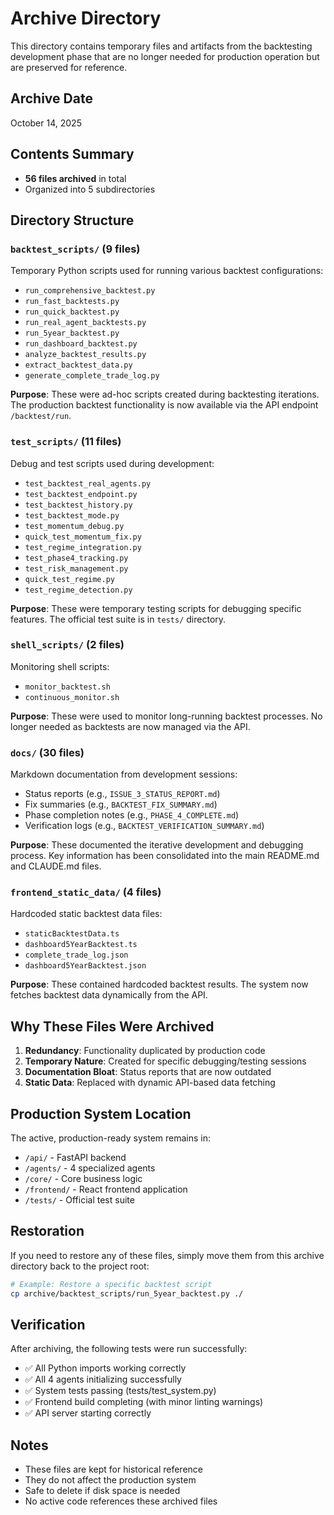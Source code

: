 # Archive Directory

This directory contains temporary files and artifacts from the backtesting development phase that are no longer needed for production operation but are preserved for reference.

## Archive Date
October 14, 2025

## Contents Summary

- **56 files archived** in total
- Organized into 5 subdirectories

## Directory Structure

### `backtest_scripts/` (9 files)
Temporary Python scripts used for running various backtest configurations:
- `run_comprehensive_backtest.py`
- `run_fast_backtests.py`
- `run_quick_backtest.py`
- `run_real_agent_backtests.py`
- `run_5year_backtest.py`
- `run_dashboard_backtest.py`
- `analyze_backtest_results.py`
- `extract_backtest_data.py`
- `generate_complete_trade_log.py`

**Purpose**: These were ad-hoc scripts created during backtesting iterations. The production backtest functionality is now available via the API endpoint `/backtest/run`.

### `test_scripts/` (11 files)
Debug and test scripts used during development:
- `test_backtest_real_agents.py`
- `test_backtest_endpoint.py`
- `test_backtest_history.py`
- `test_backtest_mode.py`
- `test_momentum_debug.py`
- `quick_test_momentum_fix.py`
- `test_regime_integration.py`
- `test_phase4_tracking.py`
- `test_risk_management.py`
- `quick_test_regime.py`
- `test_regime_detection.py`

**Purpose**: These were temporary testing scripts for debugging specific features. The official test suite is in `tests/` directory.

### `shell_scripts/` (2 files)
Monitoring shell scripts:
- `monitor_backtest.sh`
- `continuous_monitor.sh`

**Purpose**: These were used to monitor long-running backtest processes. No longer needed as backtests are now managed via the API.

### `docs/` (30 files)
Markdown documentation from development sessions:
- Status reports (e.g., `ISSUE_3_STATUS_REPORT.md`)
- Fix summaries (e.g., `BACKTEST_FIX_SUMMARY.md`)
- Phase completion notes (e.g., `PHASE_4_COMPLETE.md`)
- Verification logs (e.g., `BACKTEST_VERIFICATION_SUMMARY.md`)

**Purpose**: These documented the iterative development and debugging process. Key information has been consolidated into the main README.md and CLAUDE.md files.

### `frontend_static_data/` (4 files)
Hardcoded static backtest data files:
- `staticBacktestData.ts`
- `dashboard5YearBacktest.ts`
- `complete_trade_log.json`
- `dashboard5YearBacktest.json`

**Purpose**: These contained hardcoded backtest results. The system now fetches backtest data dynamically from the API.

## Why These Files Were Archived

1. **Redundancy**: Functionality duplicated by production code
2. **Temporary Nature**: Created for specific debugging/testing sessions
3. **Documentation Bloat**: Status reports that are now outdated
4. **Static Data**: Replaced with dynamic API-based data fetching

## Production System Location

The active, production-ready system remains in:
- `/api/` - FastAPI backend
- `/agents/` - 4 specialized agents
- `/core/` - Core business logic
- `/frontend/` - React frontend application
- `/tests/` - Official test suite

## Restoration

If you need to restore any of these files, simply move them from this archive directory back to the project root:

```bash
# Example: Restore a specific backtest script
cp archive/backtest_scripts/run_5year_backtest.py ./
```

## Verification

After archiving, the following tests were run successfully:
- ✅ All Python imports working correctly
- ✅ All 4 agents initializing successfully
- ✅ System tests passing (tests/test_system.py)
- ✅ Frontend build completing (with minor linting warnings)
- ✅ API server starting correctly

## Notes

- These files are kept for historical reference
- They do not affect the production system
- Safe to delete if disk space is needed
- No active code references these archived files
